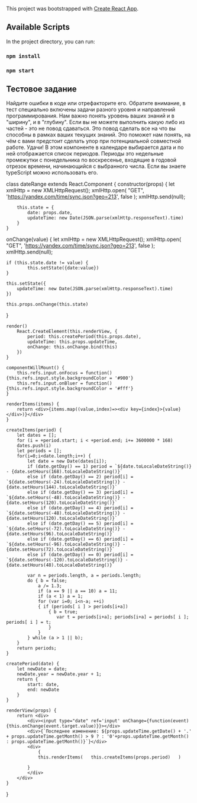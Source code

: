 This project was bootstrapped with [Create React App](https://github.com/facebook/create-react-app).

## Available Scripts

In the project directory, you can run:

### `npm install`

### `npm start`

## Тестовое задание

Найдите ошибки в коде или отрефакторите его. Обратите внимание, в тест специально включены задачи разного уровня и направлений программирования. Нам важно понять уровень ваших знаний и в "ширину", и в "глубину". Если вы не можете выполнить какую либо из частей - это не повод сдаваться. Это повод сделать все на что вы способны в рамках ваших текущих знаний. Это поможет нам понять, на чём с вами предстоит сделать упор при потенциальной совместной работе. Удачи!
В этом компоненте в календаре выбирается дата и по ней отображается список периодов. Периоды это недельные промежутки с понедельника по воскресенье, входящие в годовой отрезок времени, начинающийся с выбранного числа.
Если вы знаете typeScript можно использовать его.

class dateRange extends React.Component {
	constructor(props) {
		let xmlHttp = new XMLHttpRequest();
		xmlHttp.open( "GET", 'https://yandex.com/time/sync.json?geo=213', false );
		xmlHttp.send(null);
	
		this.state = {
			date: props.date,
			updateTime: new Date(JSON.parse(xmlHttp.responseText).time)
		}
	}
	
onChange(value) {
	let xmlHttp = new XMLHttpRequest();
	xmlHttp.open( "GET", 'https://yandex.com/time/sync.json?geo=213', false );
	xmlHttp.send(null);

	if (this.state.date != value) {
			this.setState({date:value})
	}
	
	this.setState({
		updateTime: new Date(JSON.parse(xmlHttp.responseText).time)
	})
	
	this.props.onChange(this.state)
}

	render() 
		React.CreateElement(this.renderView, {
			period: this.createPeriod(this.props.date),
			updateTime: this.props.updateTime,
			onChange: this.onChange.bind(this)
		})
	}
	
	componentWillMount() {
		this.refs.input.onFocus = function() {this.refs.input.style.backgroundColor = '#900'}
		this.refs.input.onBluer = function() {this.refs.input.style.backgroundColor = '#fff'}
	}
	
	renderItems(items) {
		return <div>{items.map((value,index)=><div key={index}>{value}</div>)}</div>
	}
	
	createItems(period) {
		let dates = [];
		for (i = +period.start; i < +period.end; i+= 3600000 * 168)
		dates.push(i)
		let periods = [];
		for(i=0;i<date.length;i++) {
			let date = new Date(dates[i]);
			if (date.getDay() == 1) period = `${date.toLocaleDateString()} - {date.setHours(168).toLocaleDateString()}`
			else if (date.getDay() == 2) period[i] = `${date.setHours(-24).toLocaleDateString()} - {date.setHours(144).toLocaleDateString()}`
			else if (date.getDay() == 3) period[i] = `${date.setHours(-48).toLocaleDateString()} - {date.setHours(120).toLocaleDateString()}`
			else if (date.getDay() == 4) period[i] = `${date.setHours(-48).toLocaleDateString()} - {date.setHours(120).toLocaleDateString()}`
			else if (date.getDay() == 5) period[i] = `${date.setHours(-72).toLocaleDateString()} - {date.setHours(96).toLocaleDateString()}`
			else if (date.getDay() == 6) period[i] = `${date.setHours(-96).toLocaleDateString()} - {date.setHours(72).toLocaleDateString()}`
			else if (date.getDay() == 0) period[i] = `${date.setHours(-120).toLocaleDateString()} - {date.setHours(48).toLocaleDateString()}`
			
			var n = periods.length, a = periods.length;
			do { b = false;
				a /= 1.3;
				if (a == 9 || a == 10) a = 11;
				if (a < 1) a = 1;
				for (var i=0; i<n-a; ++i)
				{ if (periods[ i ] > periods[i+a])
					{ b = true;
					   var t = periods[i+a]; periods[i+a] = periods[ i ]; periods[ i ] = t;
					}
				}
			} while (a > 1 || b);
		}
		return periods;
	}

	createPeriod(date) {
		let newDate = date;
		newDate.year = newDate.year + 1;
		return {
			start: date,
			end: newDate
		}
	}
	
	renderView(props) {
		return <div>
			<div><input type="date" ref='input' onChange={function(event){this.onChange(event.target.value)}}></div> 
			<div>{`Последнее изменение: ${props.updateTime.getDate() + '.' + props.updateTime.getMonth() > 9 ? : '0'+props.updateTime.getMonth() : props.updateTime.getMonth()}`}</div> 
			<div>
				{
				this.renderItems(   this.createItems(props.period)   )
				
			}
			</div>
		</div>
	}
}

